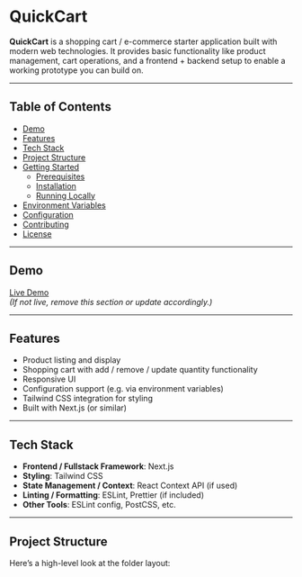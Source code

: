 # QuickCart

**QuickCart** is a shopping cart / e-commerce starter application built with modern web technologies. It provides basic functionality like product management, cart operations, and a frontend + backend setup to enable a working prototype you can build on.

---

## Table of Contents

- [Demo](#demo)  
- [Features](#features)  
- [Tech Stack](#tech-stack)  
- [Project Structure](#project-structure)  
- [Getting Started](#getting-started)  
  - [Prerequisites](#prerequisites)  
  - [Installation](#installation)  
  - [Running Locally](#running-locally)  
- [Environment Variables](#environment-variables)  
- [Configuration](#configuration)  
- [Contributing](#contributing)  
- [License](#license)  

---

## Demo

[Live Demo](https://quick-cart-nine-rho.vercel.app)  
*(If not live, remove this section or update accordingly.)*

---

## Features

- Product listing and display  
- Shopping cart with add / remove / update quantity functionality  
- Responsive UI  
- Configuration support (e.g. via environment variables)  
- Tailwind CSS integration for styling  
- Built with Next.js (or similar)  

---

## Tech Stack

- **Frontend / Fullstack Framework**: Next.js  
- **Styling**: Tailwind CSS  
- **State Management / Context**: React Context API (if used)  
- **Linting / Formatting**: ESLint, Prettier (if included)  
- **Other Tools**: ESLint config, PostCSS, etc.  

---

## Project Structure

Here’s a high-level look at the folder layout:

